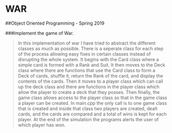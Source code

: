 # WAR
##Object Oriented Programming - Spring 2019

###Implement the game of War.

> In this implementation of war I have tried to abstract the different classes as much as possible. There is a seperate class for each step of the process allowing easy fixes in certain classes instead of disrupting the whole system. It begins with the Card class where a simple card is formed with a Rank and Suit. It then moves to the Deck class where there are functions that use the Card class to form a Deck of cards, shuffle it, return the Rank of the card, and display the contents of the cards. Then it moves to a player class which can call up the deck class and there are functions in the player class which allow the player to create a deck that they posses. Then finally, the game class allows access to the player class so that in the game class a player can be created. In main.cpp the only call is to one game class that is created and inside that class two players are created, dealt cards, and the cards are compared and a total of wins is kept for each player. At the end of the simulation the programs alerts the user of which player has won.
